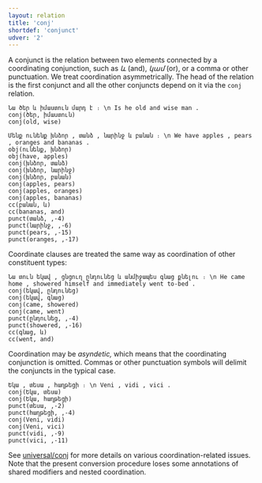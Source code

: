 ```yaml
---
layout: relation
title: 'conj'
shortdef: 'conjunct'
udver: '2'
---
```


A conjunct is the relation between two elements connected by a
coordinating conjunction, such as _և_ (and), _կամ_ (or), or a comma or other punctuation.
We treat coordination asymmetrically.
The head of the relation is the first
conjunct and all the other conjuncts depend on it via the `conj` relation.

~~~ sdparse
Նա ծեր և իմաստուն մարդ է ։ \n Is he old and wise man .
conj(ծեր, իմաստուն)
conj(old, wise)
~~~

~~~ sdparse
Մենք ունենք խնձոր , տանձ , նարինջ և բանան ։ \n We have apples , pears , oranges and bananas .
obj(ունենք, խնձոր)
obj(have, apples)
conj(խնձոր, տանձ)
conj(խնձոր, նարինջ)
conj(խնձոր, բանան)
conj(apples, pears)
conj(apples, oranges)
conj(apples, bananas)
cc(բանան, և)
cc(bananas, and)
punct(տանձ, ,-4)
punct(նարինջ, ,-6)
punct(pears, ,-15)
punct(oranges, ,-17)
~~~

Coordinate clauses are treated the same way as coordination of other constituent types:

~~~ sdparse
Նա տուն եկավ , ցնցուղ ընդունեց և անմիջապես գնաց քնելու ։ \n He came home , showered himself and immediately went to-bed .
conj(եկավ, ընդունեց)
conj(եկավ, գնաց)
conj(came, showered)
conj(came, went)
punct(ընդունեց, ,-4)
punct(showered, ,-16)
cc(գնաց, և)
cc(went, and)
~~~

Coordination may be _asyndetic,_ which means that the coordinating conjunction is omitted.
Commas or other punctuation symbols will delimit the conjuncts in the typical case.

~~~ sdparse
Եկա , տեսա , հաղթեցի ։ \n Veni , vidi , vici .
conj(Եկա, տեսա)
conj(Եկա, հաղթեցի)
punct(տեսա, ,-2)
punct(հաղթեցի, ,-4)
conj(Veni, vidi)
conj(Veni, vici)
punct(vidi, ,-9)
punct(vici, ,-11)
~~~

See [universal/conj](u-dep/conj) for more details on various coordination-related issues.
Note that the present conversion procedure loses some annotations of shared modifiers and nested
coordination.
